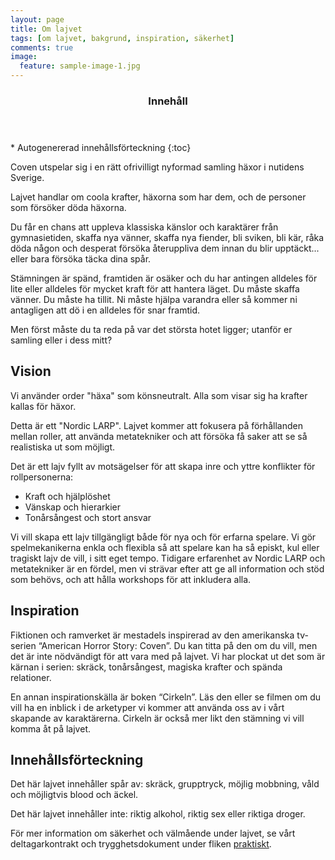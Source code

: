 ```yaml
---
layout: page
title: Om lajvet
tags: [om lajvet, bakgrund, inspiration, säkerhet]
comments: true
image:
  feature: sample-image-1.jpg
---
```


<section id="table-of-contents" class="toc">
  <header>
    <h3>Innehåll</h3>
  </header>
<div id="drawer" markdown="1">
*  Autogenererad innehållsförteckning
{:toc}
</div>
</section><!-- /#table-of-contents -->

Coven utspelar sig i en rätt ofrivilligt nyformad samling häxor i nutidens Sverige. 

Lajvet handlar om coola krafter, häxorna som har dem, och de personer som försöker döda häxorna.

Du får en chans att uppleva klassiska känslor och karaktärer från gymnasietiden, skaffa nya vänner, skaffa nya fiender, bli sviken, bli kär, råka döda någon och desperat försöka återuppliva dem innan du blir upptäckt... eller bara försöka täcka dina spår.

Stämningen är spänd, framtiden är osäker och du har antingen alldeles för lite eller alldeles för mycket kraft för att hantera läget. Du måste skaffa vänner. Du måste ha tillit. Ni måste hjälpa varandra eller så kommer ni antagligen att dö i en alldeles för snar framtid. 

Men först måste du ta reda på var det största hotet ligger; utanför er samling eller i dess mitt?

## Vision

Vi använder order "häxa" som könsneutralt. Alla som visar sig ha krafter kallas för häxor.

Detta är ett "Nordic LARP". Lajvet kommer att fokusera på förhållanden mellan roller, att använda metatekniker och att försöka få saker att se så realistiska ut som möjligt.

Det är ett lajv fyllt av motsägelser för att skapa inre och yttre konflikter för rollpersonerna:

* Kraft och hjälplöshet
* Vänskap och hierarkier
* Tonårsångest och stort ansvar

Vi vill skapa ett lajv tillgängligt både för nya och för erfarna spelare. Vi gör spelmekanikerna enkla och flexibla så att spelare kan ha så episkt, kul eller tragiskt lajv de vill, i sitt eget tempo. Tidigare erfarenhet av Nordic LARP och metatekniker är en fördel, men vi strävar efter att ge all information och stöd som behövs, och att hålla workshops för att inkludera alla.

## Inspiration

Fiktionen och ramverket är mestadels inspirerad av den amerikanska tv-serien “American Horror Story: Coven”. Du kan titta på den om du vill, men det är inte nödvändigt för att vara med på lajvet. Vi har plockat ut det som är kärnan i serien: skräck, tonårsångest, magiska krafter och spända relationer.

En annan inspirationskälla är boken “Cirkeln”. Läs den eller se filmen om du vill ha en inblick i de arketyper vi kommer att använda oss av i vårt skapande av karaktärerna. Cirkeln är också mer likt den stämning vi vill komma åt på lajvet.

## Innehållsförteckning

Det här lajvet innehåller spår av: skräck, grupptryck, möjlig mobbning, våld och möjligtvis blood och äckel.

Det här lajvet innehåller inte: riktig alkohol, riktig sex eller riktiga droger.

För mer information om säkerhet och välmående under lajvet, se vårt deltagarkontrakt och trygghetsdokument under fliken [praktiskt](/praktiskt/).
